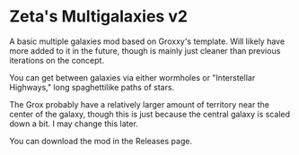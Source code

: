 # Zeta's Multigalaxies v2
A basic multiple galaxies mod based on Groxxy's template. Will likely have more added to it in the future, though is mainly just cleaner than previous iterations on the concept.

You can get between galaxies via either wormholes or "Interstellar Highways," long spaghettilike paths of stars.

The Grox probably have a relatively larger amount of territory near the center of the galaxy, though this is just because the central galaxy is scaled down a bit. I may change this later.

You can download the mod in the Releases page.